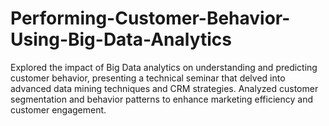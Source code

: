 # Performing-Customer-Behavior-Using-Big-Data-Analytics
Explored the impact of Big Data analytics on understanding and predicting customer behavior, presenting a technical seminar that delved into advanced data mining techniques and CRM strategies. Analyzed customer segmentation and behavior patterns to enhance marketing efficiency and customer engagement.

